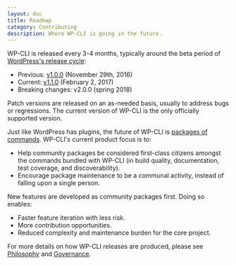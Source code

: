 ```yaml
---
layout: doc
title: Roadmap
category: Contributing
description: Where WP-CLI is going in the future.
---
```


WP-CLI is released every 3-4 months, typically around the beta period of [WordPress's release cycle](https://wordpress.org/about/roadmap/):

* Previous: [v1.0.0](https://wp-cli.org/blog/version-1.0.0.html) (November 29th, 2016)
* Current: [v1.1.0](https://make.wordpress.org/cli/2017/02/01/version-1-1-0/) (February 2, 2017)
* Breaking changes: v2.0.0 (spring 2018)

Patch versions are released on an as-needed basis, usually to address bugs or regressions. The current version of WP-CLI is the only officially supported version.

Just like WordPress has plugins, the future of WP-CLI is [packages of commands](https://wp-cli.org/package-index/). WP-CLI's current product focus is to:

* Help community packages be considered first-class citizens amongst the commands bundled with WP-CLI (in build quality, documentation, test coverage, and discoverability).
* Encourage package maintenance to be a communal activity, instead of falling upon a single person.

New features are developed as community packages first. Doing so enables:

* Faster feature iteration with less risk.
* More contribution opportunities.
* Reduced complexity and maintenance burden for the core project.

For more details on how WP-CLI releases are produced, please see [Philosophy](/docs/philosophy/) and [Governance](/docs/governance/).
